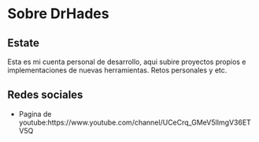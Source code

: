 
<h1> Sobre DrHades </h1>
<div>
	<h2>Estate</h2>
	<p> Esta es mi cuenta personal de desarrollo, aqui subire proyectos propios e implementaciones de nuevas herramientas. Retos personales y etc. 
	</p>
</div>
<h2>Redes sociales </h2>
<ul>
  <li>Pagina de youtube:https://www.youtube.com/channel/UCeCrq_GMeV5lImgV36ETV5Q</li>
</ul>
